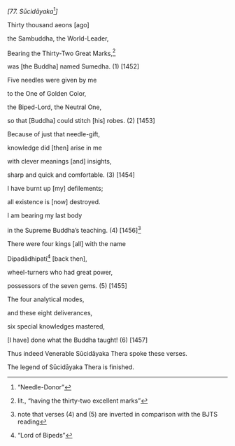 *\[77. Sūcidāyaka*[^1]*\]*

Thirty thousand aeons \[ago\]

the Sambuddha, the World-Leader,

Bearing the Thirty-Two Great Marks,[^2]

was \[the Buddha\] named Sumedha. (1) \[1452\]

Five needles were given by me

to the One of Golden Color,

the Biped-Lord, the Neutral One,

so that \[Buddha\] could stitch \[his\] robes. (2) \[1453\]

Because of just that needle-gift,

knowledge did \[then\] arise in me

with clever meanings \[and\] insights,

sharp and quick and comfortable. (3) \[1454\]

I have burnt up \[my\] defilements;

all existence is \[now\] destroyed.

I am bearing my last body

in the Supreme Buddha’s teaching. (4) \[1456\][^3]

There were four kings \[all\] with the name

Dipadādhipati[^4] \[back then\],

wheel-turners who had great power,

possessors of the seven gems. (5) \[1455\]

The four analytical modes,

and these eight deliverances,

six special knowledges mastered,

\[I have\] done what the Buddha taught! (6) \[1457\]

Thus indeed Venerable Sūcidāyaka Thera spoke these verses.

The legend of Sūcidāyaka Thera is finished.

[^1]: “Needle-Donor”

[^2]: lit., “having the thirty-two excellent marks”

[^3]: note that verses (4) and (5) are inverted in comparison with the
    BJTS reading

[^4]: “Lord of Bipeds”
